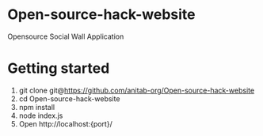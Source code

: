 # Open-source-hack-website
Opensource Social Wall Application

Getting started
===============
1. git clone git@https://github.com/anitab-org/Open-source-hack-website
2. cd Open-source-hack-website
3. npm install
4. node index.js
5. Open http://localhost:{port}/
